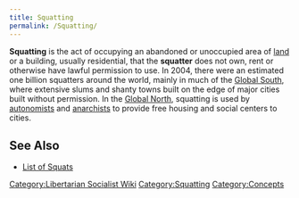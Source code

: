 ```yaml
---
title: Squatting
permalink: /Squatting/
---
```


**Squatting** is the act of occupying an abandoned or unoccupied area of
[land](land "wikilink") or a building, usually residential, that the
**squatter** does not own, rent or otherwise have lawful permission to
use. In 2004, there were an estimated one billion squatters around the
world, mainly in much of the [Global South](Global_South "wikilink"),
where extensive slums and shanty towns built on the edge of major cities
built without permission. In the [Global
North](Global_North "wikilink"), squatting is used by
[autonomists](Autonomism "wikilink") and
[anarchists](Anarchism "wikilink") to provide free housing and social
centers to cities.

## See Also

- [List of Squats](List_of_Squats "wikilink")

[Category:Libertarian Socialist
Wiki](Category:Libertarian_Socialist_Wiki "wikilink")
[Category:Squatting](Category:Squatting "wikilink")
[Category:Concepts](Category:Concepts "wikilink")